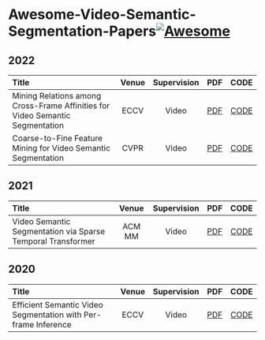 # Awesome-Video-Semantic-Segmentation-Papers[![Awesome](https://cdn.rawgit.com/sindresorhus/awesome/d7305f38d29fed78fa85652e3a63e154dd8e8829/media/badge.svg)](https://github.com/sindresorhus/awesome)

## 2022
| Title | Venue | Supervision | PDF | CODE |
| :-----|:-----:|:---:|:---:|:----:|
| Mining Relations among Cross-Frame Affinities for Video Semantic Segmentation | ECCV | Video | [PDF](https://yun-liu.github.io/papers/(ECCV'2022)Mining%20Relations%20among%20Cross-Frame%20Affinities%20for%20Video%20Semantic%20Segmentation.pdf) | [CODE](https://github.com/GuoleiSun/VSS-MRCFA) |
| Coarse-to-Fine Feature Mining for Video Semantic Segmentation | CVPR | Video | [PDF](https://yun-liu.github.io/papers/(CVPR'2022)Coarse-to-Fine%20Feature%20Mining%20for%20Video%20Semantic%20Segmentation.pdf) | [CODE](https://github.com/GuoleiSun/VSS-CFFM) |

## 2021
| Title | Venue | Supervision | PDF | CODE |
| :-----|:-----:|:---:|:---:|:----:|
| Video Semantic Segmentation via Sparse Temporal Transformer | ACM MM | Video | [PDF](https://dl.acm.org/doi/pdf/10.1145/3474085.3475409) | [CODE]() |

## 2020
| Title | Venue | Supervision | PDF | CODE |
| :-----|:-----:|:---:|:---:|:----:|
| Efficient Semantic Video Segmentation with Per-frame Inference | ECCV | Video | [PDF](https://www.ecva.net/papers/eccv_2020/papers_ECCV/papers/123550358.pdf) | [CODE]() |
